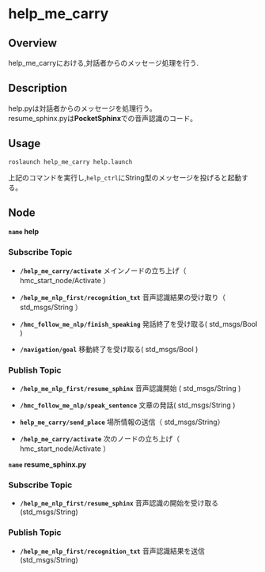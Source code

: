 # help_me_carry
## Overview
  help_me_carryにおける,対話者からのメッセージ処理を行う.


## Description
help.pyは対話者からのメッセージを処理行う。  
resume_sphinx.pyは**PocketSphinx**での音声認識のコード。    

## Usage
```
roslaunch help_me_carry help.launch
```
上記のコマンドを実行し,`help_ctrl`にString型のメッセージを投げると起動する。

## Node
**`name` help**

### Subscribe Topic

* **`/help_me_carry/activate`** メインノードの立ち上げ（ hmc_start_node/Activate ）

* **`/help_me_nlp_first/recognition_txt`** 音声認識結果の受け取り（ std_msgs/String ）

* **`/hmc_follow_me_nlp/finish_speaking`** 発話終了を受け取る( std_msgs/Bool )

* **`/navigation/goal`** 移動終了を受け取る( std_msgs/Bool )

### Publish Topic

* **`/help_me_nlp_first/resume_sphinx`** 音声認識開始 ( std_msgs/String )

* **`/hmc_follow_me_nlp/speak_sentence`** 文章の発話( std_msgs/String )

* **`help_me_carry/send_place`** 場所情報の送信（ std_msgs/String）

* **`/help_me_carry/activate`** 次のノードの立ち上げ（ hmc_start_node/Activate ）


**`name` resume_sphinx.py**

### Subscribe Topic
* **`/help_me_nlp_first/resume_sphinx`** 音声認識の開始を受け取る(std_msgs/String)

### Publish Topic
* **`/help_me_nlp_first/recognition_txt`** 音声認識結果を送信(std_msgs/String)

